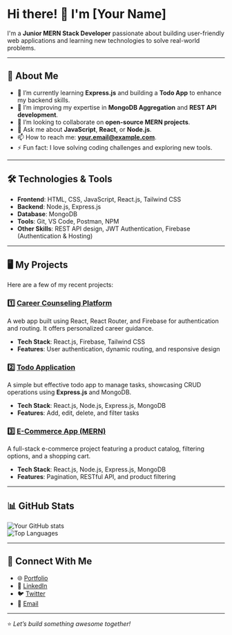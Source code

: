 # Hi there! 👋 I'm [Your Name]

I'm a **Junior MERN Stack Developer** passionate about building user-friendly web applications and learning new technologies to solve real-world problems.

---

## 🌟 About Me  
- 🔭 I’m currently learning **Express.js** and building a **Todo App** to enhance my backend skills.
- 🌱 I’m improving my expertise in **MongoDB Aggregation** and **REST API development**.
- 👯 I’m looking to collaborate on **open-source MERN projects**.
- 💬 Ask me about **JavaScript**, **React**, or **Node.js**.
- 📫 How to reach me: **[your.email@example.com](mailto:your.email@example.com)**.
- ⚡ Fun fact: I love solving coding challenges and exploring new tools.

---

## 🛠️ Technologies & Tools  
- **Frontend**: HTML, CSS, JavaScript, React.js, Tailwind CSS  
- **Backend**: Node.js, Express.js  
- **Database**: MongoDB  
- **Tools**: Git, VS Code, Postman, NPM  
- **Other Skills**: REST API design, JWT Authentication, Firebase (Authentication & Hosting)

---

## 🖥️ My Projects  
Here are a few of my recent projects:

### 1️⃣ [Career Counseling Platform](#)  
A web app built using React, React Router, and Firebase for authentication and routing. It offers personalized career guidance.  
- **Tech Stack**: React.js, Firebase, Tailwind CSS  
- **Features**: User authentication, dynamic routing, and responsive design  

### 2️⃣ [Todo Application](#)  
A simple but effective todo app to manage tasks, showcasing CRUD operations using **Express.js** and MongoDB.  
- **Tech Stack**: React.js, Node.js, Express.js, MongoDB  
- **Features**: Add, edit, delete, and filter tasks  

### 3️⃣ [E-Commerce App (MERN)](#)  
A full-stack e-commerce project featuring a product catalog, filtering options, and a shopping cart.  
- **Tech Stack**: React.js, Node.js, Express.js, MongoDB  
- **Features**: Pagination, RESTful API, and product filtering  

---

## 📊 GitHub Stats  
![Your GitHub stats](https://github-readme-stats.vercel.app/api?username=BodruddozaRedoy&show_icons=true&theme=radical)  
![Top Languages](https://github-readme-stats.vercel.app/api/top-langs/?username=BodruddozaRedoy&layout=compact&theme=radical)

---

## 🔗 Connect With Me  
- 🌐 [Portfolio](#)  
- 💼 [LinkedIn](https://www.linkedin.com/in/YourProfile/)  
- 🐦 [Twitter](https://twitter.com/YourHandle)  
- 📧 [Email](mailto:your.email@example.com)  

---

⭐️ *Let’s build something awesome together!*
